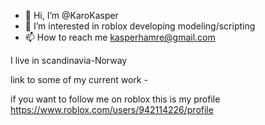 - 👋 Hi, I’m @KaroKasper
- 👀 I’m interested in roblox developing modeling/scripting
- 📫 How to reach me kasperhamre@gmail.com 

I live in scandinavia-Norway
   
   link to some of my current work -
   
   
if you want to follow me on roblox this is my profile https://www.roblox.com/users/942114226/profile
